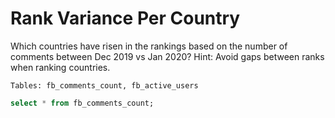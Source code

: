 # Rank Variance Per Country

Which countries have risen in the rankings based on the number of comments between Dec 2019 vs Jan 2020? Hint: Avoid gaps between ranks when ranking countries.

```
Tables: fb_comments_count, fb_active_users
```

```sql
select * from fb_comments_count;
```